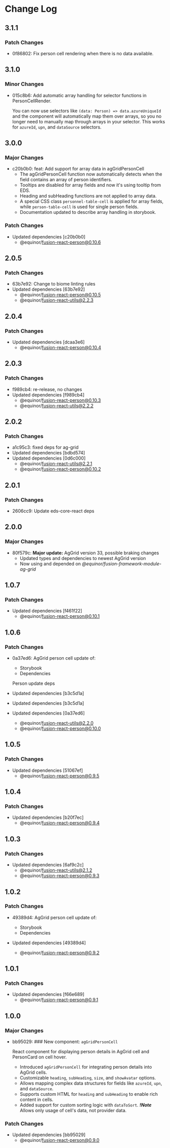 # Change Log

## 3.1.1

### Patch Changes

- 0f86802: Fix person cell rendering when there is no data available.

## 3.1.0

### Minor Changes

- 015c8b6: Add automatic array handling for selector functions in PersonCellRender.

  You can now use selectors like `(data: Person) => data.azureUniqueId` and the component will automatically map them over arrays, so you no longer need to manually map through arrays in your selector. This works for `azureId`, `upn`, and `dataSource` selectors.

## 3.0.0

### Major Changes

- c20b0b0: feat: Add support for array data in agGridPersonCell
  - The agGridPersonCell function now automatically detects when the field contains an array of person identifiers.
  - Tooltips are disabled for array fields and now it's using tooltip from EDS.
  - Heading and subHeading functions are not applied to array data.
  - A special CSS class `personnel-table-cell` is applied for array fields, while `person-table-cell` is used for single person fields.
  - Documentation updated to describe array handling in storybook.

### Patch Changes

- Updated dependencies [c20b0b0]
  - @equinor/fusion-react-person@0.10.6

## 2.0.5

### Patch Changes

- 63b7e92: Change to biome linting rules
- Updated dependencies [63b7e92]
  - @equinor/fusion-react-person@0.10.5
  - @equinor/fusion-react-utils@2.2.3

## 2.0.4

### Patch Changes

- Updated dependencies [dcaa3e6]
  - @equinor/fusion-react-person@0.10.4

## 2.0.3

### Patch Changes

- f989cb4: re-release, no changes
- Updated dependencies [f989cb4]
  - @equinor/fusion-react-person@0.10.3
  - @equinor/fusion-react-utils@2.2.2

## 2.0.2

### Patch Changes

- a1c95c3: fixed deps for ag-grid
- Updated dependencies [bdbd574]
- Updated dependencies [0d6c000]
  - @equinor/fusion-react-utils@2.2.1
  - @equinor/fusion-react-person@0.10.2

## 2.0.1

### Patch Changes

- 2606cc9: Update eds-core-react deps

## 2.0.0

### Major Changes

- 80f579c: **Major update:** AgGrid version 33, possible braking changes
  - Updated types and dependencies to newest AgGrid version
  - Now using and depended on _@equinor/fusion-framework-module-ag-grid_

## 1.0.7

### Patch Changes

- Updated dependencies [f461f22]
  - @equinor/fusion-react-person@0.10.1

## 1.0.6

### Patch Changes

- 0a37ed6: AgGrid person cell update of:
  - Storybook
  - Dependencies

  Person update deps

- Updated dependencies [b3c5d1a]
- Updated dependencies [b3c5d1a]
- Updated dependencies [0a37ed6]
  - @equinor/fusion-react-utils@2.2.0
  - @equinor/fusion-react-person@0.10.0

## 1.0.5

### Patch Changes

- Updated dependencies [51067ef]
  - @equinor/fusion-react-person@0.9.5

## 1.0.4

### Patch Changes

- Updated dependencies [b20f7ec]
  - @equinor/fusion-react-person@0.9.4

## 1.0.3

### Patch Changes

- Updated dependencies [6af9c2c]
  - @equinor/fusion-react-utils@2.1.2
  - @equinor/fusion-react-person@0.9.3

## 1.0.2

### Patch Changes

- 49389d4: AgGrid person cell update of:
  - Storybook
  - Dependencies

- Updated dependencies [49389d4]
  - @equinor/fusion-react-person@0.9.2

## 1.0.1

### Patch Changes

- Updated dependencies [f66e689]
  - @equinor/fusion-react-person@0.9.1

## 1.0.0

### Major Changes

- bb95029: ### New component: `agGridPersonCell`

  React component for displaying person details in AgGrid cell and PersonCard on cell hover.
  - Introduced `agGridPersonCell` for integrating person details into AgGrid cells.
  - Customizable `heading`, `subHeading`, `size`, and `showAvatar` options.
  - Allows mapping complex data structures for fields like `azureId`, `upn`, and `dataSource`.
  - Supports custom HTML for `heading` and `subHeading` to enable rich content in cells.
  - Added support for custom sorting logic with `dataToSort`. **_!Note_** Allows only usage of cell's data, not provider data.

### Patch Changes

- Updated dependencies [bb95029]
  - @equinor/fusion-react-person@0.9.0
